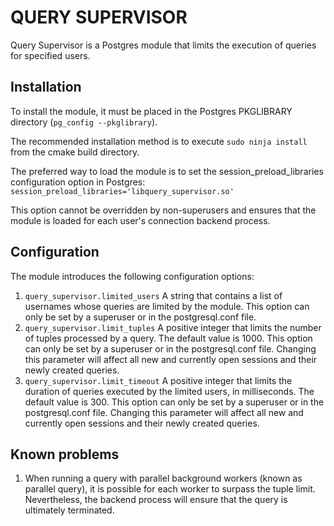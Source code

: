 # QUERY SUPERVISOR

Query Supervisor is a Postgres module that limits the execution of queries for specified users.

## Installation
To install the module, it must be placed in the Postgres PKGLIBRARY directory (`pg_config --pkglibrary`).

The recommended installation method is to execute `sudo ninja install` from the cmake build directory.

The preferred way to load the module is to set the session_preload_libraries configuration option in Postgres:
```session_preload_libraries='libquery_supervisor.so'```

This option cannot be overridden by non-superusers and ensures that the module is loaded for each user's connection backend process.

## Configuration
The module introduces the following configuration options:

1. `query_supervisor.limited_users` A string that contains a list of usernames whose queries are limited by the module. This option can only be set by a superuser or in the postgresql.conf file.
2. `query_supervisor.limit_tuples` A positive integer that limits the number of tuples processed by a query. The default value is 1000. This option can only be set by a superuser or in the postgresql.conf file. Changing this parameter will affect all new and currently open sessions and their newly created queries. 
3. `query_supervisor.limit_timeout` A positive integer that limits the duration of queries executed by the limited users, in milliseconds. The default value is 300. This option can only be set by a superuser or in the postgresql.conf file. Changing this parameter will affect all new and currently open sessions and their newly created queries.

## Known problems
1. When running a query with parallel background workers (known as parallel query), it is possible for each worker to surpass the tuple limit. Nevertheless, the backend process will ensure that the query is ultimately terminated.
